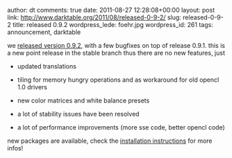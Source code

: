 author: dt
comments: true
date: 2011-08-27 12:28:08+00:00
layout: post
link: http://www.darktable.org/2011/08/released-0-9-2/
slug: released-0-9-2
title: released 0.9.2
wordpress_lede: foehr.jpg
wordpress_id: 261
tags: announcement, darktable

we [released version 0.9.2](http://sourceforge.net/projects/darktable/files/darktable/0.9/darktable-0.9.2.tar.gz/download), with a few bugfixes on top of release 0.9.1. this is a new point release in the stable branch thus there are no new features, just



	
  * updated translations

	
  * tiling for memory hungry operations and as workaround for old opencl 1.0 drivers

	
  * new color matrices and white balance presets

	
  * a lot of stability issues have been resolved

	
  * a lot of performance improvements (more sse code, better opencl code)


new packages are available, check the [installation instructions](http://www.darktable.org/install/) for more infos!
